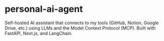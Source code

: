 # personal-ai-agent
Self-hosted AI assistant that connects to my tools (GitHub, Notion, Google Drive, etc.) using LLMs and the Model Context Protocol (MCP). Built with FastAPI, Next.js, and LangChain.
